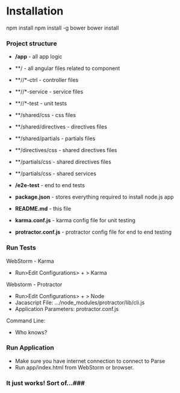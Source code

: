 # Installation #

npm install
npm install -g bower
bower install



### Project structure ###

- **/app** - all app logic
- **/<component> - all angular files related to component
- **/<component>/*-ctrl - controller files
- **/<component>/*-service - service files
- **/<component>/*-test - unit tests
- **/shared/css - css files
- **/shared/directives - directives files
- **/shared/partials - partials files
- **/directives/css - shared directives files
- **/partials/css - shared directives files
- **/partials/css - shared services

- **/e2e-test** - end to end tests
- **package.json** - stores everything required to install node.js app
- **README.md** - this file
- **karma.conf.js** - karma config file for unit testing
- **protractor.conf.js** - protractor config file for end to end testing


### Run Tests ###
WebStorm - Karma

- Run>Edit Configurations> + > Karma

Webstorm - Protractor
- Run>Edit Configurations> + > Node
- Jacascript File: .../node_modules/protractor/lib/cli.js
- Application Parameters: protractor.conf.js

Command Line:
- Who knows?

### Run Application ###

- Make sure you have internet connection to connect to Parse
- Run app/index.html from WebStorm or browser.

### It just works! Sort of...###